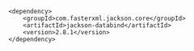 <!-- JSON conversion -->
		<dependency>
			<groupId>com.fasterxml.jackson.core</groupId>
			<artifactId>jackson-databind</artifactId>
			<version>2.8.1</version>
		</dependency>
